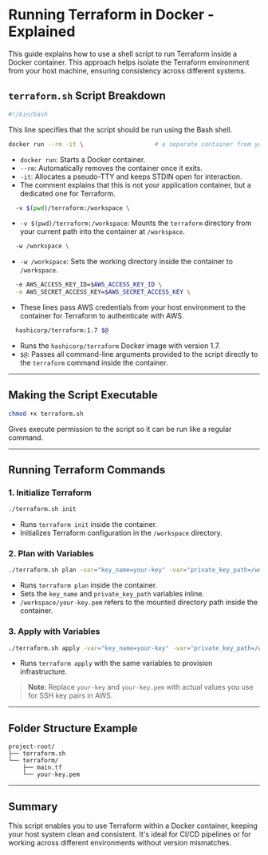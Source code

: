 # Running Terraform in Docker - Explained

This guide explains how to use a shell script to run Terraform inside a Docker container. This approach helps isolate the Terraform environment from your host machine, ensuring consistency across different systems.

## `terraform.sh` Script Breakdown

```bash
#!/bin/bash
```

This line specifies that the script should be run using the Bash shell.

```bash
docker run --rm -it \                    # a separate container from your app container
```

* `docker run`: Starts a Docker container.
* `--rm`: Automatically removes the container once it exits.
* `-it`: Allocates a pseudo-TTY and keeps STDIN open for interaction.
* The comment explains that this is not your application container, but a dedicated one for Terraform.

```bash
  -v $(pwd)/terraform:/workspace \
```

* `-v $(pwd)/terraform:/workspace`: Mounts the `terraform` directory from your current path into the container at `/workspace`.

```bash
  -w /workspace \
```

* `-w /workspace`: Sets the working directory inside the container to `/workspace`.

```bash
  -e AWS_ACCESS_KEY_ID=$AWS_ACCESS_KEY_ID \
  -e AWS_SECRET_ACCESS_KEY=$AWS_SECRET_ACCESS_KEY \
```

* These lines pass AWS credentials from your host environment to the container for Terraform to authenticate with AWS.

```bash
  hashicorp/terraform:1.7 $@
```

* Runs the `hashicorp/terraform` Docker image with version 1.7.
* `$@`: Passes all command-line arguments provided to the script directly to the `terraform` command inside the container.

---

## Making the Script Executable

```bash
chmod +x terraform.sh
```

Gives execute permission to the script so it can be run like a regular command.

---

## Running Terraform Commands

### 1. Initialize Terraform

```bash
./terraform.sh init
```

* Runs `terraform init` inside the container.
* Initializes Terraform configuration in the `/workspace` directory.

### 2. Plan with Variables

```bash
./terraform.sh plan -var="key_name=your-key" -var="private_key_path=/workspace/your-key.pem"
```

* Runs `terraform plan` inside the container.
* Sets the `key_name` and `private_key_path` variables inline.
* `/workspace/your-key.pem` refers to the mounted directory path inside the container.

### 3. Apply with Variables

```bash
./terraform.sh apply -var="key_name=your-key" -var="private_key_path=/workspace/your-key.pem"
```

* Runs `terraform apply` with the same variables to provision infrastructure.

> **Note**: Replace `your-key` and `your-key.pem` with actual values you use for SSH key pairs in AWS.

---

## Folder Structure Example

```
project-root/
├── terraform.sh
└── terraform/
    ├── main.tf
    └── your-key.pem
```

---

## Summary

This script enables you to use Terraform within a Docker container, keeping your host system clean and consistent. It's ideal for CI/CD pipelines or for working across different environments without version mismatches.
